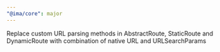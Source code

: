 ```yaml
---
"@ima/core": major
---
```


Replace custom URL parsing methods in AbstractRoute, StaticRoute and DynamicRoute with combination of native URL and URLSearchParams
